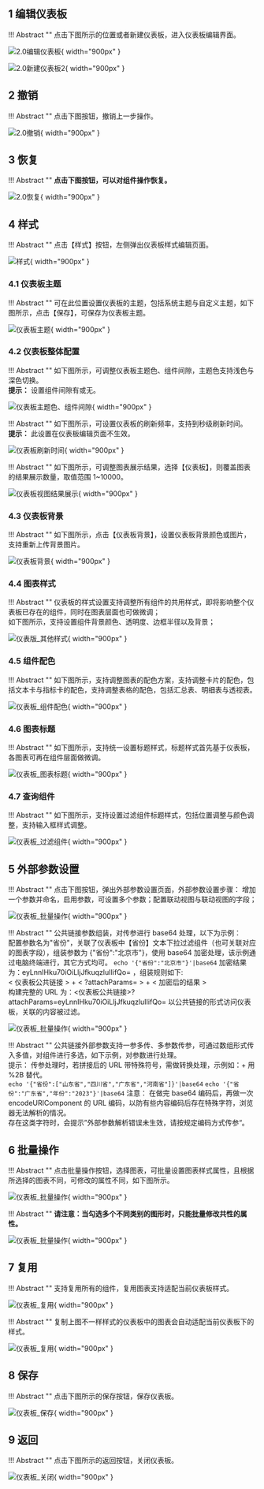 ## 1 编辑仪表板

!!! Abstract ""
	点击下图所示的位置或者新建仪表板，进入仪表板编辑界面。

![2.0编辑仪表板](../img/dashboard_generation/2.0编辑仪表板.png){ width="900px" }

![2.0新建仪表板2](../img/dashboard_generation/2.0新建仪表板2.png){ width="900px" }

## 2 撤销

!!! Abstract ""
	点击下图按钮，撤销上一步操作。

![2.0撤销](../img/dashboard_generation/2.0撤销.png){ width="900px" }

## 3 恢复

!!! Abstract ""
	**点击下图按钮，可以对组件操作恢复。**

![2.0恢复](../img/dashboard_generation/2.0恢复.png){ width="900px" }

## 4 样式

!!! Abstract ""
	点击【样式】按钮，左侧弹出仪表板样式编辑页面。

![样式](../img/dashboard_generation/2.0仪表板配置.png){ width="900px" }

### 4.1 仪表板主题

!!! Abstract ""
	可在此位置设置仪表板的主题，包括系统主题与自定义主题，如下图所示，点击【保存】，可保存为仪表板主题。
	
![仪表板主题](../img/dashboard_generation/2.0仪表板风格.png){ width="900px" }

### 4.2 仪表板整体配置

!!! Abstract ""
	如下图所示，可调整仪表板主题色、组件间隙，主题色支持浅色与深色切换。  
	**提示：** 设置组件间隙有或无。

![仪表板主题色、组件间隙](../img/dashboard_generation/2.0仪表板整体配置.png){ width="900px" }

!!! Abstract ""
	如下图所示，可设置仪表板的刷新频率，支持到秒级刷新时间。  
	**提示：** 此设置在仪表板编辑页面不生效。

![仪表板刷新时间](../img/dashboard_generation/2.0刷新频率.png){ width="900px" }

!!! Abstract ""
	如下图所示，可调整图表展示结果，选择【仪表板】，则覆盖图表的结果展示数量，取值范围 1~10000。

![仪表板视图结果展示](../img/dashboard_generation/2.0视图结果数量.png){ width="900px" }

### 4.3 仪表板背景
!!! Abstract ""
	如下图所示，点击【仪表板背景】，设置仪表板背景颜色或图片，支持重新上传背景图片。

![仪表板背景](../img/dashboard_generation/2.0仪表板背景.png){ width="900px" }

### 4.4 图表样式

!!! Abstract ""
	仪表板的样式设置支持调整所有组件的共用样式，即将影响整个仪表板已存在的组件，同时在图表层面也可做微调；  
	如下图所示，支持设置组件背景颜色、透明度、边框半径以及背景；

![仪表版_其他样式](../img/dashboard_generation/2.0图表样式.png){ width="900px" }

### 4.5 组件配色

!!! Abstract ""
	如下图所示，支持调整图表的配色方案，支持调整卡片的配色，包括文本卡与指标卡的配色，支持调整表格的配色，包括汇总表、明细表与透视表。

![仪表板_组件配色](../img/dashboard_generation/2.0图表配色.png){ width="900px" }

### 4.6 图表标题

!!! Abstract ""
	如下图所示，支持统一设置标题样式，标题样式首先基于仪表板，各图表可再在组件层面做微调。

![仪表板_图表标题](../img/dashboard_generation/2.0图表标题.png){ width="900px" }

### 4.7 查询组件
	
!!! Abstract ""
	如下图所示，支持设置过滤组件标题样式，包括位置调整与颜色调整，支持输入框样式调整。

![仪表板_过滤组件](../img/dashboard_generation/2.0查询组件样式.png){ width="900px" }

## 5 外部参数设置

!!! Abstract ""
	点击下图按钮，弹出外部参数设置页面，外部参数设置步骤：
	增加一个参数并命名，启用参数，可设置多个参数；配置联动视图与联动视图的字段；

![仪表板_批量操作](../img/dashboard_generation/仪表板外部传参.png){ width="900px" }

!!! Abstract ""
	公共链接参数组装，对传参进行 base64 处理，以下为示例：  
	配置参数名为"省份"，关联了仪表板中【省份】文本下拉过滤组件（也可关联对应的图表字段），组装参数为 {"省份":"北京市"}，使用 base64 加密处理，该示例通过电脑终端进行，其它方式均可。
	```
	echo '{"省份":"北京市"}'|base64
	```
	加密结果为：eyLnnIHku70iOiLljJfkuqzluIIifQo= ，组装规则如下:  
	< 仪表板公共链接 > + < ?attachParams= > + < 加密后的结果 >  
	构建完整的 URL 为：<仪表板公共链接>?attachParams=eyLnnIHku70iOiLljJfkuqzluIIifQo=
	以公共链接的形式访问仪表板，关联的内容被过滤。  

![仪表板_批量操作](../img/dashboard_generation/外部传参示例.png){ width="900px" }

!!! Abstract ""
	公共链接外部参数支持一参多传、多参数传参，可通过数组形式传入多值，对组件进行多选，如下示例，对参数进行处理。   
	提示： 传参处理时，若拼接后的 URL 带特殊符号，需做转换处理，示例如：+ 用 %2B 替代。  
	```
	echo '{"省份":["山东省","四川省","广东省","河南省"]}'|base64
	```
	```
	echo '{"省份":"广东省","年份":"2023"}'|base64
	```
	注意： 在做完 base64 编码后，再做一次 encodeURIComponent 的 URL 编码，以防有些内容编码后存在特殊字符，浏览器无法解析的情况。  
	存在这类字符时，会提示”外部参数解析错误未生效，请按规定编码方式传参“。

## 6 批量操作

!!! Abstract ""
	点击批量操作按钮，选择图表，可批量设置图表样式属性，且根据所选择的图表不同，可修改的属性不同，如下图所示。

![仪表板_批量操作](../img/dashboard_generation/2.0批量操作.png){ width="900px" }

!!! Abstract ""
	**请注意：当勾选多个不同类别的图形时，只能批量修改共性的属性。**

![仪表板_批量操作](../img/dashboard_generation/2.0批量样式调整.png){ width="900px" }

## 7 复用

!!! Abstract ""
	支持复用所有的组件，复用图表支持适配当前仪表板样式。

![仪表板_复用](../img/dashboard_generation/2.0复用.png){ width="900px" }

!!! Abstract ""
	复制上图不一样样式的仪表板中的图表会自动适配当前仪表板下的样式。

![仪表板_复用](../img/dashboard_generation/2.0进行复用.png){ width="900px" }

## 8 保存

!!! Abstract ""
	点击下图所示的保存按钮，保存仪表板。

![仪表板_保存](../img/dashboard_generation/2.0保存.png){ width="900px" }

## 9 返回

!!! Abstract ""
	点击下图所示的返回按钮，关闭仪表板。

![仪表板_关闭](../img/dashboard_generation/2.0返回.png){ width="900px" }


